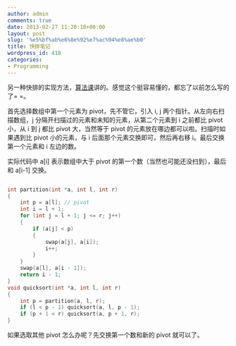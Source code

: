 ```yaml
---
author: admin
comments: true
date: 2013-02-27 11:20:18+00:00
layout: post
slug: '%e5%bf%ab%e6%8e%92%e7%ac%94%e8%ae%b0'
title: 快排笔记
wordpress_id: 418
categories:
- Programming
---
```


另一种快排的实现方法，[算法课](https://www.coursera.org/course/algo)讲的。感觉这个挺容易懂的，都忘了以前怎么写的了= =。

首先选择数组中第一个元素为 pivot，先不管它，引入 i, j 两个指针。从左向右扫描数组，j 分隔开扫描过的元素和未知的元素，从第二个元素到 i 之前都比 pivot 小，从 i 到 j 都比 pivot 大，当然等于 pivot 的元素放在哪边都可以啦。扫描时如果遇到比 pivot 小的元素，与 i 后面那个元素交换即可，然后再右移 i。最后交换第一个元素和 i 左边的数。

实际代码中 a[i] 表示数组中大于 pivot 的第一个数（当然也可能还没扫到），最后和 a[i-1] 交换。


```cpp 

int partition(int *a, int l, int r)
{
    int p = a[l]; // pivot
    int i = l + 1;
    for (int j = l + 1; j <= r; j++)
    {
        if (a[j] < p)
        {
            swap(a[j], a[i]);
            i++;
        }
    }
    swap(a[l], a[i - 1]);
    return i - 1;
}
void quicksort(int *a, int l, int r)
{
    int p = partition(a, l, r);
    if (l < p - 1) quicksort(a, l, p - 1);
    if (p + 1 < r) quicksort(a, p + 1, r);
}

```


如果选取其他 pivot 怎么办呢？先交换第一个数和新的 pivot 就可以了。
